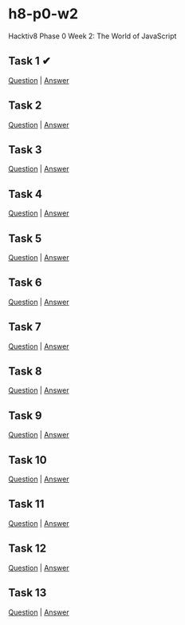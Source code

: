 # h8-p0-w2
Hacktiv8 Phase 0 Week 2: The World of JavaScript

## Task 1 ✔
[Question](https://github.com/hacktiv8/phase-0-activities/blob/master/modules/challenge-main-pseudocode.md) 
| [Answer](#)

## Task 2 
[Question](https://www.codecademy.com/learn/introduction-to-javascript)
| [Answer]()

## Task 3 
[Question](https://github.com/hacktiv8/phase-0-activities/blob/master/modules/anchor-menggunakan-if-else.md)
| [Answer]()

## Task 4 
[Question](https://github.com/hacktiv8/phase-0-activities/blob/master/modules/anchor-switch-case.md)
| [Answer]()

## Task 5 
[Question](https://github.com/hacktiv8/phase-0-activities/blob/master/modules/anchor-main-string.md)
| [Answer]()

## Task 6 
[Question](https://github.com/hacktiv8/phase-0-activities/blob/master/modules/anchor-main-loop.md)
| [Answer]()

## Task 7 
[Question](https://github.com/hacktiv8/phase-0-activities/blob/master/modules/anchor-main-loop-asterisks.md)
| [Answer]()

## Task 8 
[Question](https://www.codecademy.com/learn/introduction-to-javascript)
| [Answer]()

## Task 9 
[Question](https://github.com/hacktiv8/phase-0-activities/blob/master/modules/anchor-basic-function.md)
| [Answer]()

## Task 10 
[Question](https://github.com/hacktiv8/phase-0-activities/blob/master/modules/challenge-bandingkan-angka.md)
| [Answer]()

## Task 11 
[Question](https://github.com/hacktiv8/phase-0-activities/blob/master/modules/challenge-balik-kata.md)
| [Answer]()

## Task 12 
[Question](https://github.com/hacktiv8/phase-0-activities/blob/master/modules/challenge-konversi-menit.md)
| [Answer]()

## Task 13 
[Question](https://github.com/hacktiv8/phase-0-activities/blob/master/modules/challenge-x-dan-o.md)
| [Answer]()

